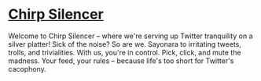 # [Chirp Silencer](https://www.chirpsilencer.com/)

Welcome to Chirp Silencer – where we're serving up Twitter tranquility on a silver platter! Sick of the noise? So are we. Sayonara to irritating tweets, trolls, and trivialities. With us, you're in control. Pick, click, and mute the madness. Your feed, your rules – because life's too short for Twitter's cacophony.
